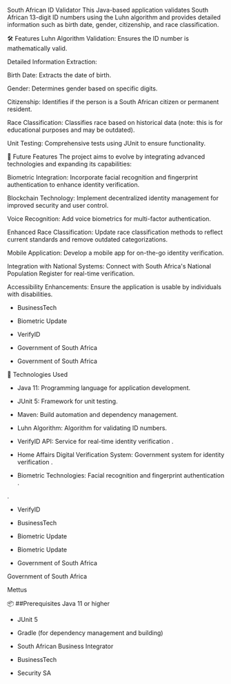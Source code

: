  South African ID Validator
This Java-based application validates South African 13-digit ID numbers using the Luhn algorithm and provides detailed information such as birth date, gender, citizenship, and race classification.​

🛠️ Features
Luhn Algorithm Validation: Ensures the ID number is mathematically valid.

Detailed Information Extraction:

Birth Date: Extracts the date of birth.

Gender: Determines gender based on specific digits.

Citizenship: Identifies if the person is a South African citizen or permanent resident.

Race Classification: Classifies race based on historical data (note: this is for educational purposes and may be outdated).

Unit Testing: Comprehensive tests using JUnit to ensure functionality.​

🔮 Future Features
The project aims to evolve by integrating advanced technologies and expanding its capabilities:​

Biometric Integration: Incorporate facial recognition and fingerprint authentication to enhance identity verification.

Blockchain Technology: Implement decentralized identity management for improved security and user control.

Voice Recognition: Add voice biometrics for multi-factor authentication.

Enhanced Race Classification: Update race classification methods to reflect current standards and remove outdated categorizations.

Mobile Application: Develop a mobile app for on-the-go identity verification.

Integration with National Systems: Connect with South Africa's National Population Register for real-time verification.

Accessibility Enhancements: Ensure the application is usable by individuals with disabilities.​

- BusinessTech

- Biometric Update

- VerifyID

- Government of South Africa

- Government of South Africa


🧰 Technologies Used
- Java 11: Programming language for application development.

- JUnit 5: Framework for unit testing.

- Maven: Build automation and dependency management.

- Luhn Algorithm: Algorithm for validating ID numbers.

- VerifyID API: Service for real-time identity verification .

- Home Affairs Digital Verification System: Government system for identity verification .

- Biometric Technologies: Facial recognition and fingerprint authentication .

.​
- VerifyID

- BusinessTech

- Biometric Update

- Biometric Update

- Government of South Africa



Government of South Africa

Mettus


📦 ##Prerequisites
Java 11 or higher

- JUnit 5

- Gradle (for dependency management and building)​

- South African Business Integrator

- BusinessTech

- Security SA


